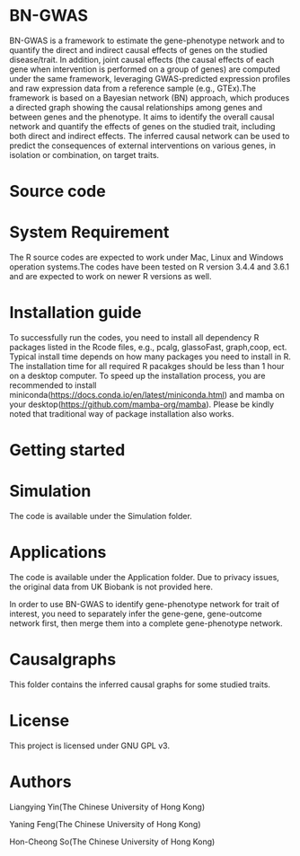 # BN-GWAS
BN-GWAS is a framework to estimate the gene-phenotype network and to quantify the direct and indirect causal effects of genes on the studied disease/trait. In addition, joint causal effects (the causal effects of each gene when intervention is performed on a group of genes) are computed under the same framework, leveraging GWAS-predicted expression profiles and raw expression data from a reference sample (e.g., GTEx).The framework is based on a Bayesian network (BN) approach, which produces a directed graph showing the causal relationships among genes and between genes and the phenotype. It aims to identify the overall causal network and quantify the effects of genes on the studied trait, including both direct and indirect effects. The inferred causal network can be used to predict the consequences of external interventions on various genes, in isolation or combination, on target traits. 

# Source code
# System Requirement
The R source codes are expected to work under Mac, Linux and Windows operation systems.The codes have been tested on R version 3.4.4 and 3.6.1 and are expected to work on newer R versions as well. 
# Installation guide
To successfully run the codes, you need to install all dependency R packages listed in the Rcode files, e.g., pcalg, glassoFast, graph,coop, ect. Typical install time depends on how many packages you need to install in R. The installation time for all required R pacakges should be less than 1 hour on a desktop computer. To speed up the installation process, you are recommended to install miniconda(https://docs.conda.io/en/latest/miniconda.html) and mamba on your desktop(https://github.com/mamba-org/mamba). Please be kindly noted that traditional way of package installation also works.

# Getting started 
# Simulation
The code is available under the Simulation folder. 

# Applications
The code is available under the Application folder. Due to privacy issues, the original data from UK Biobank is not provided here.

In order to use BN-GWAS to identify gene-phenotype network for trait of interest, you need to separately infer the gene-gene, gene-outcome network first, then merge them into a complete gene-phenotype network.

# Causalgraphs
This folder contains the inferred causal graphs for some studied traits.

# License
This project is licensed under GNU GPL v3.

# Authors
Liangying Yin(The Chinese University of Hong Kong)

Yaning Feng(The Chinese University of Hong Kong)

Hon-Cheong So(The Chinese University of Hong Kong)
